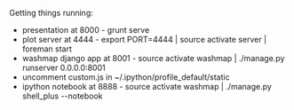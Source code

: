 Getting things running:

* presentation at 8000 - grunt serve
* plot server at 4444 - export PORT=4444 | source activate server | foreman start
* washmap django app at 8001 - source activate washmap | ./manage.py runserver 0.0.0.0:8001
* uncomment custom.js in ~/.ipython/profile_default/static
* ipython notebook at 8888 - source activate washmap | ./manage.py shell_plus --notebook
